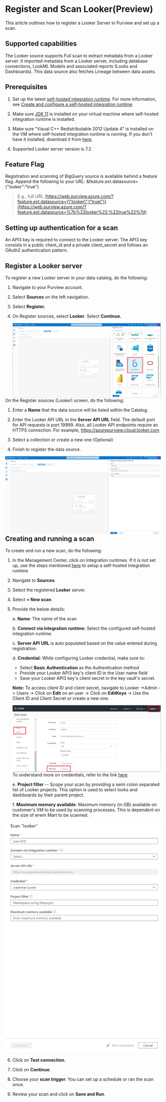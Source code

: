 # Register and Scan Looker(Preview)

This article outlines how to register a Looker Server in Purview and set
up a scan.

## Supported capabilities

The Looker source supports Full scan to extract metadata from a Looker
server. It imported metadata from a Looker server, including database
connections, LookML Models and associated reports (Looks and
Dashboards). This data source also fetches Lineage between data assets.

## Prerequisites

1.  Set up the latest [self-hosted integration
    runtime](https://www.microsoft.com/download/details.aspx?id=39717).
    For more information, see [Create and configure a self-hosted
    integration
    runtime](https://docs.microsoft.com/azure/data-factory/create-self-hosted-integration-runtime).

2.  Make sure [JDK
    11](https://www.oracle.com/java/technologies/javase-jdk11-downloads.html)
    is installed on your virtual machine where self-hosted integration
    runtime is installed.

3.  Make sure \"Visual C++ Redistributable 2012 Update 4\" is installed
    on the VM where self-hosted integration runtime is running. If you
    don\'t have it installed, download it from
    [here](https://www.microsoft.com/download/details.aspx?id=30679).

4.  Supported Looker server version is 7.2

## Feature Flag

Registration and scanning of BigQuery source is available behind a
feature flag. Append the following to your URL:
&feature.ext.datasource={\"looker\":\"true\"}

> E.g., full URL
> [https://web.purview.azure.com/?feature.ext.datasource={\"looker\":\"true\"}](https://web.purview.azure.com/?feature.ext.datasource=%7b%22looker%22:%22true%22%7d)

## Setting up authentication for a scan

An API3 key is required to connect to the Looker server. The API3 key
consists in a public client_id and a private client_secret and follows
an OAuth2 authentication pattern.

## Register a Looker server

To register a new Looker server in your data catalog, do the following:

1. Navigate to your Purview account.
2. Select **Sources** on the left navigation.
3. Select **Register.**
4. On Register sources, select **Looker**. Select **Continue.**

    <img src="media\register-scan-looker-source\image1.png"
     alt="image1"
     style="float: left; margin-right: 10px;" />

On the Register sources (Looker) screen, do the following:

1. Enter a **Name** that the data source will be listed within the
    Catalog.

2. Enter the Looker API URL in the **Server API URL** field. The
    default port for API requests is port 19999. Also, all Looker API
    endpoints require an HTTPS connection. For example,
    https://azurepurview.cloud.looker.com

3. Select a collection or create a new one (Optional)

4. Finish to register the data source.

<img src="media\register-scan-looker-source\image2.png"
     alt="image2"
     style="float: left; margin-right: 10px;" />

## Creating and running a scan

To create and run a new scan, do the following:

1. In the Management Center, click on Integration runtimes. If it is
    not set up, use the steps mentioned
    [here](https://docs.microsoft.com/azure/purview/manage-integration-runtimes)
    to setup a self-hosted integration runtime

2. Navigate to **Sources**.

3. Select the registered **Looker** server.

4. Select **+ New scan**.

5. Provide the below details:

    a.  **Name**: The name of the scan

    b.  **Connect via integration runtime**: Select the configured
        self-hosted integration runtime.

    c.  **Server API URL** is auto populated based on the value entered
        during registration.

    d.  **Credential:** While configuring Looker credential, make sure
        to:

    - Select **Basic Authentication** as the Authentication method
    - Provide your Looker API3 key's client ID in the User name field
    - Save your Looker API3 key's client secret in the key vault's secret.

    **Note:** To access client ID and client secret, navigate to Looker -\>Admin -\> Users -\> Click on **Edit** on an user -\> Click on **EditKeys** -\> Use the Client ID and Client Secret or create a new one.
    
    <img src="media\register-scan-looker-source\image3.png"
     alt="image3"
     style="float: left; margin-right: 10px;" />



    To understand more on credentials, refer to the link [here](https://docs.microsoft.com/en-us/azure/purview/manage-credentials)

    e.  **Project filter** -- Scope your scan by providing a semi colon
    separated list of Looker projects. This option is used to select
    looks and dashboards by their parent project.

    f.  **Maximum memory available**: Maximum memory (in GB) available on
    customer's VM to be used by scanning processes. This is dependent on
    the size of erwin Mart to be scanned.


<img src="media\register-scan-looker-source\image4.png" alt="image4" style=" margin-right: 10px;" />

6. Click on **Test connection.**

7. Click on **Continue**.

8. Choose your **scan trigger**. You can set up a schedule or ran the
    scan once.

9. Review your scan and click on **Save and Run**.
